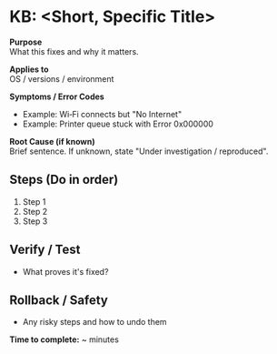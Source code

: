# KB: <Short, Specific Title>

**Purpose**  
What this fixes and why it matters.

**Applies to**  
OS / versions / environment

**Symptoms / Error Codes**  
- Example: Wi‑Fi connects but "No Internet"
- Example: Printer queue stuck with Error 0x000000

**Root Cause (if known)**  
Brief sentence. If unknown, state "Under investigation / reproduced".

## Steps (Do in order)
1. Step 1
2. Step 2
3. Step 3

## Verify / Test
- What proves it's fixed?

## Rollback / Safety
- Any risky steps and how to undo them

**Time to complete:** ~ minutes